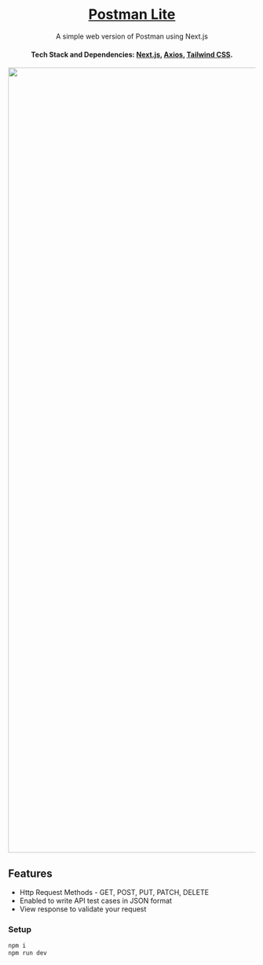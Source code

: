 <h1 align="center">
  <a href="https://github.com/mehul-m-prajapati/postman_lite/">
     Postman Lite
  </a>
</h1>
<p align="center">
A simple web version of Postman using Next.js
</p>

<h4 align="center">
  Tech Stack and Dependencies: 
  <a href="https://nextjs.org/" target="_blank">Next.js</a>,
  <a href="https://axios-http.com" target="_blank">Axios</a>, 
  <a href="https://tailwindcss.com" target="_blank">Tailwind CSS</a>.
</h4>

<div align="center">
  <img width="2834" height="1596" alt="d1" src="https://github.com/user-attachments/assets/4bcd8d4a-78be-4fce-9362-99e9ba5bdb35" />
</div>

## Features

- Http Request Methods - GET, POST, PUT, PATCH, DELETE
- Enabled to write API test cases in JSON format
- View response to validate your request

### Setup

```bash
npm i
npm run dev
```
